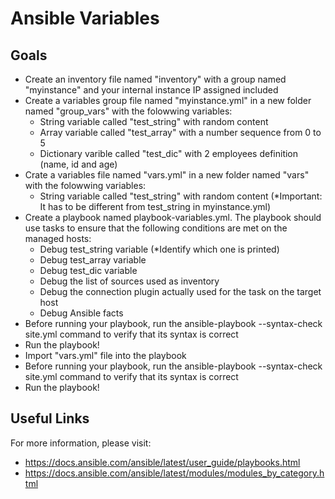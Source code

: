 # Ansible Variables

## Goals

-   Create an inventory file named "inventory" with a group named "myinstance" and your internal instance IP assigned included
-   Create a variables group file named "myinstance.yml" in a new folder named "group_vars" with the folowwing variables:
    -   String variable called "test_string" with random content
    -   Array variable called "test_array" with a number sequence from 0 to 5
    -   Dictionary varible called "test_dic" with 2 employees definition (name, id and age)
-   Crate a variables file named "vars.yml" in a new folder named "vars" with the folowwing variables:
    -   String variable called "test_string" with random content (*Important: It has to be different from test_string in myinstance.yml)
-   Create a playbook named playbook-variables.yml. The playbook should use tasks to ensure that the following conditions are met on the managed hosts:
    -   Debug test_string variable (*Identify which one is printed)
    -   Debug test_array variable
    -   Debug test_dic variable
    -   Debug the list of sources used as inventory
    -   Debug the connection plugin actually used for the task on the target host
    -   Debug Ansible facts
-   Before running your playbook, run the ansible-playbook --syntax-check site.yml command to verify that its syntax is correct
-   Run the playbook!
-   Import "vars.yml" file into the playbook
-   Before running your playbook, run the ansible-playbook --syntax-check site.yml command to verify that its syntax is correct
-   Run the playbook!

## Useful Links

For more information, please visit:

-   https://docs.ansible.com/ansible/latest/user_guide/playbooks.html
-   https://docs.ansible.com/ansible/latest/modules/modules_by_category.html
